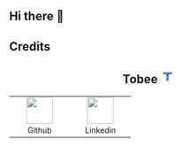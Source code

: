 ## Hi there 👋

<!--
**Tobee1406/Tobee1406** is a ✨ _special_ ✨ repository because its `README.md` (this file) appears on your GitHub profile.

Here are some ideas to get you started:

- 🔭 I’m currently working on ...
- 🌱 I’m currently learning ...
- 👯 I’m looking to collaborate on ...
- 🤔 I’m looking for help with ...
- 💬 Ask me about ...
- 📫 How to reach me: ...
- 😄 Pronouns: ...
- ⚡ Fun fact: ...
-->

## Credits

<h2 align="center"> Tobee <img src=https://raw.githubusercontent.com/Tobee1406/Tobee1406/main/img/Tobee_GG_logo.png width="25" height="25" /> </h2>
<div align=center>
<table>
  <tr>
    <td align="center" width="96">
      <a href="https://github.com/Tobee1406">
        <img src=https://raw.githubusercontent.com/aleff-github/aleff-github/main/img/github.png width="48" height="48" />
      </a>
      <br>Github
    </td>
    <td align="center" width="96">
      <a href="https://www.linkedin.com/in/tobee1406/">
        <img src=https://raw.githubusercontent.com/aleff-github/aleff-github/main/img/linkedin.png width="48" height="48" />
      </a>
      <br>Linkedin
    </td>
  </tr>
</table>
</div>
